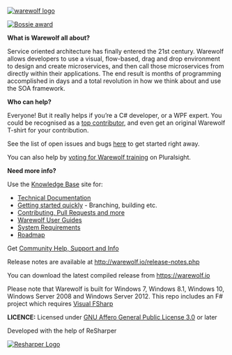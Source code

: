 [![warewolf logo](https://warewolf.io/images/warewolf-logo-mailchimp.png)](https://warewolf.io/)   

[![Bossie award](http://warewolf.io/images/Bossie-Award-badge.png)](http://www.infoworld.com/article/2982622/open-source-tools/bossie-awards-2015-the-best-open-source-applications.html#slide13) 

**What is Warewolf all about?**

Service oriented architecture has finally entered the 21st century. Warewolf allows developers to use a visual, flow-based, drag and drop environment to design and create microservices, and then call those microservices from directly within their applications. The end result is months of programming accomplished in days and a total revolution in how we think about and use the SOA framework.

**Who can help?**

Everyone! But it really helps if you’re a C# developer, or a WPF expert.
You could be recognised as a [top contributor](http://warewolf.io/contributors.php), and even get an original Warewolf T-shirt for your contribution.

See the list of open issues and bugs [here](https://github.com/Warewolf-ESB/Warewolf-ESB/issues) to get started right away.

You can also help by [voting for Warewolf training](http://support.pluralsight.com/forums/127919-new-course-suggestions/suggestions/8878069-warewolf-esb-getting-started) on Pluralsight.

**Need more info?**

Use the [Knowledge Base](http://warewolf.io/knowledge-base/) site for: 
* [Technical Documentation](http://warewolf.io/knowledge-base/categories/technical-documentation/)
* [Getting started quickly](http://warewolf.io/knowledge-base/how-to-build-warewolf-from-source/) - Branching, building etc.
* [Contributing, Pull Requests and more](http://warewolf.io/knowledge-base/categories/contribute/)
* [Warewolf User Guides](http://warewolf.io/knowledge-base/warewolf-user-guide-1/)
* [System Requirements](http://warewolf.io/knowledge-base/system-requirements/)
* [Roadmap](http://warewolf.io/knowledge-base/roadmap/)

Get [Community Help, Support and Info](http://community.warewolf.io)

Release notes are available at http://warewolf.io/release-notes.php

You can download the latest compiled release from https://warewolf.io

Please note that Warewolf is built for Windows 7, Windows 8.1, Windows 10, Windows Server 2008 and Windows Server 2012. This repo includes an F# project which requires [Visual FSharp](http://www.microsoft.com/en-us/download/details.aspx?id=48179)


**LICENCE:** Licensed under [GNU Affero General Public License 3.0](http://www.gnu.org/licenses/agpl-3.0.html) or later

Developed with the help of ReSharper


[![Resharper Logo](http://warewolf.io/images/NewResharper%20Logo.png)](https://www.jetbrains.com/resharper/)

